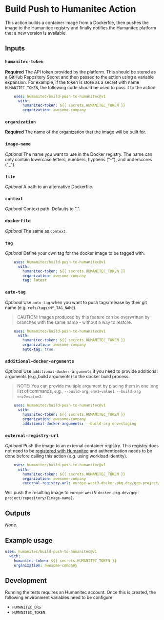 # Build Push to Humanitec Action

This action builds a container image from a Dockerfile, then pushes the image to the Humanitec registry and finally
notifies the Humanitec platform that a new version is available.

## Inputs

### `humanitec-token`

**Required** The API token provided by the platform. This should be stored as a GitHub Repository Secret and then passed
to the action using a variable expansion. For example, if the token is store as a secret with name `HUMANITEC_TOKEN`,
the following code should be used to pass it to the action:

```yaml
    uses: humanitec/build-push-to-humanitec@v1
      with:
        humanitec-token: ${{ secrets.HUMANITEC_TOKEN }}
        organization: awesome-company
```

### `organization`

**Required** The name of the organization that the image will be built for.

### `image-name`

_Optional_ The name you want to use in the Docker registry. The name can only contain lowercase letters, numbers, hyphens ("-"), and underscores ("_").

### `file`

_Optional_ A path to an alternative Dockerfile.

### `context`

_Optional_ Context path. Defaults to ".".

### `dockerfile`

_Optional_ The same as `context`.

### `tag`

_Optional_ Define your own tag for the docker image to be tagged with.

```yaml
    uses: humanitec/build-push-to-humanitec@v1
      with:
        humanitec-token: ${{ secrets.HUMANITEC_TOKEN }}
        organization: awesome-company
        tag: latest
```

### `auto-tag`

_Optional_ Use `auto-tag` when you want to push tags/release by their git name (e.g. `refs/tags/MY_TAG_NAME`).  
> CAUTION: Images produced by this feature can be overwritten by branches with the same name - without a way to restore.

```yaml
    uses: humanitec/build-push-to-humanitec@v1
      with:
        humanitec-token: ${{ secrets.HUMANITEC_TOKEN }}
        organization: awesome-company
        auto-tag: true
```

### `additional-docker-arguments`

_Optional_ Use `additional-docker-arguments` if you need to provide additional arguments (e.g.,build arguments) to the docker build process.
> NOTE: You can provide multiple argument by placing them in one long list of commands, e.g., `--build-arg env1=value1 --build-arg env2=value2`.

```yaml
    uses: humanitec/build-push-to-humanitec@v1
      with:
        humanitec-token: ${{ secrets.HUMANITEC_TOKEN }}
        organization: awesome-company
        additional-docker-arguments: --build-arg env=staging
```

### `external-registry-url`

_Optional_ Push the image to an external container registry. This registry does not need to be [registered with Humanitec](https://docs.humanitec.com/guides/connect-ci-setup/container-registries) and authentication needs to be done before calling this action (e.g. using workload identity). 

```yaml
    uses: humanitec/build-push-to-humanitec@v1
      with:
        humanitec-token: ${{ secrets.HUMANITEC_TOKEN }}
        organization: awesome-company
        external-registry-url: europe-west3-docker.pkg.dev/gcp-project/repository
```

Will push the resulting image to `europe-west3-docker.pkg.dev/gcp-project/repository/{image-name}`.

## Outputs

_None._

## Example usage

```yaml
uses: humanitec/build-push-to-humanitec@v1
  with:
    humanitec-token: ${{ secrets.HUMANITEC_TOKEN }}
    organization: awesome-company
```


## Development

Running the tests requires an Humanitec account. Once this is created, the following environment variables need to be configure:

* `HUMANITEC_ORG`
* `HUMANITEC_TOKEN`
